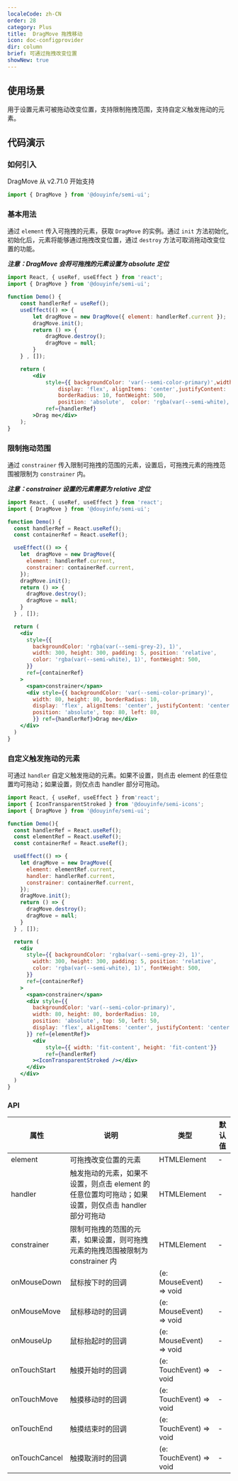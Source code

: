 ```yaml
---
localeCode: zh-CN
order: 28
category: Plus
title:  DragMove 拖拽移动
icon: doc-configprovider
dir: column
brief: 可通过拖拽改变位置
showNew: true
---
```


## 使用场景

用于设置元素可被拖动改变位置，支持限制拖拽范围，支持自定义触发拖动的元素。

## 代码演示

### 如何引入

DragMove 从 v2.71.0 开始支持

```jsx
import { DragMove } from '@douyinfe/semi-ui';
```

### 基本用法

通过 `element` 传入可拖拽的元素，获取 `DragMove` 的实例。通过 `init` 方法初始化, 初始化后，元素将能够通过拖拽改变位置，通过 `destroy` 方法可取消拖动改变位置的功能。

***注意：DragMove 会将可拖拽的元素设置为 absolute 定位***

```jsx live=true
import React, { useRef, useEffect } from 'react';
import { DragMove } from '@douyinfe/semi-ui';

function Demo() {
    const handlerRef = useRef();
    useEffect(() => {
        let dragMove = new DragMove({ element: handlerRef.current });
        dragMove.init();
        return () => {
            dragMove.destroy();
            dragMove = null;
        }
    } , []);

    return (
        <div 
            style={{ backgroundColor: 'var(--semi-color-primary)',width: 80, height: 80, 
                display: 'flex', alignItems: 'center',justifyContent: 'center', 
                borderRadius: 10, fontWeight: 500,
                position: 'absolute',  color: 'rgba(var(--semi-white), 1)'}} 
            ref={handlerRef}
        >Drag me</div>
    );
}

```

### 限制拖动范围

通过 `constrainer` 传入限制可拖拽的范围的元素，设置后，可拖拽元素的拖拽范围被限制为 `constrainer` 内。

***注意：constrainer 设置的元素需要为 relative 定位***

```jsx live=true
import React, { useRef, useEffect } from 'react';
import { DragMove } from '@douyinfe/semi-ui';

function Demo() {
  const handlerRef = React.useRef();
  const containerRef = React.useRef();

  useEffect(() => {
    let  dragMove = new DragMove({ 
      element: handlerRef.current,
      constrainer: containerRef.current,
    });
    dragMove.init();
    return () => {
      dragMove.destroy();
      dragMove = null;
    }
  } , []);

  return (
    <div 
      style={{ 
        backgroundColor: 'rgba(var(--semi-grey-2), 1)', 
        width: 300, height: 300, padding: 5, position: 'relative', 
        color: 'rgba(var(--semi-white), 1)', fontWeight: 500,
      }} 
      ref={containerRef}
    >
      <span>constrainer</span>
      <div style={{ backgroundColor: 'var(--semi-color-primary)', 
        width: 80, height: 80, borderRadius: 10,
        display: 'flex', alignItems: 'center', justifyContent: 'center',
        position: 'absolute', top: 80, left: 80,
        }} ref={handlerRef}>Drag me</div>
    </div>
  )
}
```

### 自定义触发拖动的元素

可通过 `handler` 自定义触发拖动的元素。如果不设置，则点击 element 的任意位置均可拖动；如果设置，则仅点击 handler 部分可拖动。

```jsx live=true
import React, { useRef, useEffect } from'react';
import { IconTransparentStroked } from '@douyinfe/semi-icons';
import { DragMove } from '@douyinfe/semi-ui';

function Demo(){
  const handlerRef = React.useRef();
  const elementRef = React.useRef();
  const containerRef = React.useRef();

  useEffect(() => {
    let dragMove = new DragMove({
      element: elementRef.current,
      handler: handlerRef.current,
      constrainer: containerRef.current,
    });
    dragMove.init();
    return () => {
      dragMove.destroy();
      dragMove = null;
    }
  } , []);

  return (
    <div 
      style={{ backgroundColor: 'rgba(var(--semi-grey-2), 1)', 
        width: 300, height: 300, padding: 5, position: 'relative', 
        color: 'rgba(var(--semi-white), 1)', fontWeight: 500,
      }} 
      ref={containerRef}
    >
      <span>constrainer</span>
      <div style={{ 
        backgroundColor: 'var(--semi-color-primary)', 
        width: 80, height: 80, borderRadius: 10,
        position: 'absolute', top: 50, left: 50,
        display: 'flex', alignItems: 'center', justifyContent: 'center',
      }} ref={elementRef}>
        <div 
            style={{ width: 'fit-content', height: 'fit-content'}} 
            ref={handlerRef}
        ><IconTransparentStroked /></div>
      </div>
    </div>
  )
}
```


### API

| 属性 | 说明 | 类型 | 默认值 |
| --- | --- | --- | ----- |
| element| 可拖拽改变位置的元素 | HTMLElement | - |
| handler | 触发拖动的元素，如果不设置，则点击 element 的任意位置均可拖动；如果设置，则仅点击 handler 部分可拖动 | HTMLElement | - |
|constrainer | 限制可拖拽的范围的元素，如果设置，则可拖拽元素的拖拽范围被限制为 constrainer 内 | HTMLElement | - |
| onMouseDown | 鼠标按下时的回调 | (e: MouseEvent) => void | - |
| onMouseMove | 鼠标移动时的回调 | (e: MouseEvent) => void | - |
| onMouseUp | 鼠标抬起时的回调 | (e: MouseEvent) => void | - |
| onTouchStart | 触摸开始时的回调 | (e: TouchEvent) => void | - |
| onTouchMove | 触摸移动时的回调 | (e: TouchEvent) => void | - |
| onTouchEnd | 触摸结束时的回调 | (e: TouchEvent) => void | - |
| onTouchCancel | 触摸取消时的回调 | (e: TouchEvent) => void | - |









